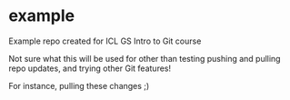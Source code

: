 # example
Example repo created for ICL GS Intro to Git course

Not sure what this will be used for other than testing pushing and pulling repo updates, and trying other Git features!

For instance, pulling these changes ;)
